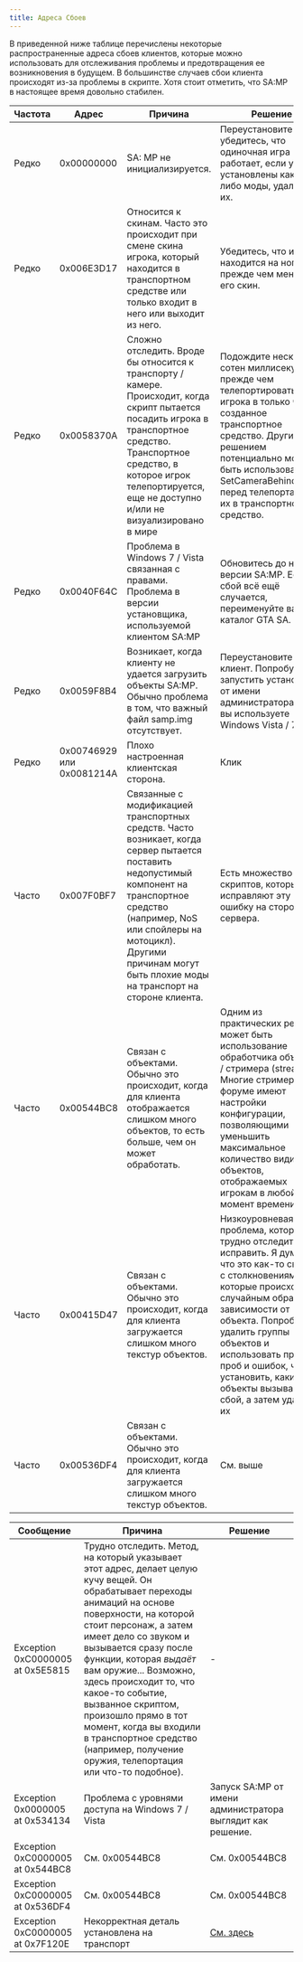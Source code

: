 ```yaml
---
title: Адреса Сбоев
---
```


В приведенной ниже таблице перечислены некоторые распространенные адреса сбоев клиентов, которые можно использовать для отслеживания проблемы и предотвращения ее возникновения в будущем. В большинстве случаев сбои клиента происходят из-за проблемы в скрипте. Хотя стоит отметить, что SA:MP в настоящее время довольно стабилен.

| Частота | Адрес | Причина | Решение |
| --------- | ------------------------ | -------------------------------------------------------------------------------------------------------------------------------------------------------------------------------------------------------------------------- | ------------------------------------------------------------------------------------------------------------------------------------------------------------------------------------------------------------------------------------------------------------------------------------ |
| Редко| 0x00000000| SA: MP не инициализируется. | Переустановите игру, убедитесь, что одиночная игра работает, если у вас установлены какие-либо моды, удалите их. |
| Редко| 0x006E3D17| Относится к скинам. Часто это происходит при смене скина игрока, который находится в транспортном средстве или только входит в него или выходит из него.| Убедитесь, что игрок находится на ногах, прежде чем менять его скин.|
| Редко| 0x0058370A| Сложно отследить. Вроде бы относится к транспорту / камере. Происходит, когда скрипт пытается посадить игрока в транспортное средство. Транспортное средство, в которое игрок телепортируется, еще не доступно и/или не визуализировано в мире | Подождите несколько сотен миллисекунд, прежде чем телепортировать игрока в только что созданное транспортное средство. Другим решением потенциально может быть использование SetCameraBehindPlayer перед телепортацией их в транспортное средство.
| Редко| 0x0040F64C| Проблема в Windows 7 / Vista связанная с правами. Проблема в версии установщика, используемой клиентом SA:MP| Обновитесь до новой версии SA:MP. Если сбой всё ещё случается, переименуйте ваш каталог GTA SA.|
| Редко| 0x0059F8B4| Возникает, когда клиенту не удается загрузить объекты SA:MP. Обычно проблема в том, что важный файл samp.img отсутствует.| Переустановите клиент. Попробуйте запустить установщик от имени администратора, если вы используете Windows Vista / 7.  |
| Редко| 0x00746929 или 0x0081214A | Плохо настроенная клиентская сторона.| Клик|
| Часто  | 0x007F0BF7| Связанные с модификацией транспортных средств. Часто возникает, когда сервер пытается поставить недопустимый компонент на транспортное средство (например, NoS или спойлеры на мотоцикл). Другими причинам могут быть плохие моды на транспорт на стороне клиента.| Есть множество скриптов, которые исправляют эту ошибку на стороне сервера.|
| Часто  | 0x00544BC8| Связан с объектами. Обычно это происходит, когда для клиента отображается слишком много объектов, то есть больше, чем он может обработать.| Одним из практических решений может быть использование обработчика объектов / стримера (streamer). Многие стримеры на форуме имеют настройки конфигурации, позволяющими уменьшить максимальное количество видимых объектов, отображаемых игрокам в любой момент времени|
| Часто  | 0x00415D47| Связан с объектами. Обычно это происходит, когда для клиента загружается слишком много текстур объектов.| Низкоуровневая проблема, которую трудно отследить и исправить. Я думаю, что это как-то связано с столкновениями, которые происходят случайным образом в зависимости от объекта. Попробуйте удалить группы объектов и использовать процесс проб и ошибок, чтобы установить, какие объекты вызывают сбой, а затем удалите их
| Часто  | 0x00536DF4| Связан с объектами. Обычно это происходит, когда для клиента загружается слишком много текстур объектов.| См. выше       |

| Сообщение| Причина| Решение|
| -------------------------------- | --------------------------------------------------------------------------------------------------------------------------------------------------------------------------------------------------------------------------------------------------------------------------------------------------------------------------------------------------------------------------------------------------------------------------------------------------- | ------------------------------------------------ |
| Exception 0xC0000005 at 0x5E5815 | Трудно отследить. Метод, на который указывает этот адрес, делает целую кучу вещей. Он обрабатывает переходы анимаций на основе поверхности, на которой стоит персонаж, а затем имеет дело со звуком и вызывается сразу после функции, которая _выдаёт_ вам оружие... Возможно, здесь происходит то, что какое-то событие, вызванное скриптом, произошло прямо в тот момент, когда вы входили в транспортное средство (например, получение оружия, телепортация или что-то подобное). | -                      |
| Exception 0x0000005 at 0x534134  | Проблема с уровнями доступа на Windows 7 / Vista | Запуск SA:MP от имени администратора выглядит как решение. |
| Exception 0xC0000005 at 0x544BC8 | См. 0x00544BC8      | См. 0x00544BC8         |
| Exception 0xC0000005 at 0x536DF4 | См. 0x00544BC8      | См. 0x00544BC8         |
| Exception 0xC0000005 at 0x7F120E | Некорректная деталь установлена на транспорт| [См. здесь](CommonClientIssues)|
